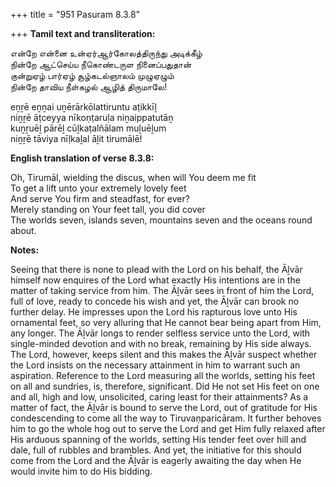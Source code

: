 +++
title = "951 Pasuram 8.3.8"

+++
**Tamil text and transliteration:**

என்றே என்னை உன்ஏர்ஆர்கோலத்திருந்து அடிக்கீழ்  
நின்றே ஆட்செய்ய நீகொண்டருள நினைப்பதுதான்  
குன்றுஏழ் பார்ஏழ் சூழ்கடல்ஞாலம் முழுஏழும்  
நின்றே தாவிய நீள்கழல் ஆழித் திருமாலே!

eṉṟē eṉṉai uṉērārkōlattiruntu aṭikkīḻ  
niṉṟē āṭceyya nīkoṇṭaruḷa niṉaippatutāṉ  
kuṉṟuēḻ pārēḻ cūḻkaṭalñālam muḻuēḻum  
niṉṟē tāviya nīḷkaḻal āḻit tirumālē!

**English translation of verse 8.3.8:**

Oh, Tirumāl, wielding the discus, when will You deem me fit  
To get a lift unto your extremely lovely feet  
And serve You firm and steadfast, for ever?  
Merely standing on Your feet tall, you did cover  
The worlds seven, islands seven, mountains seven and the oceans round about.

**Notes:**

Seeing that there is none to plead with the Lord on his behalf, the Āḻvār himself now enquires of the Lord what exactly His intentions are in the matter of taking service from him. The Āḻvār sees in front of him the Lord, full of love, ready to concede his wish and yet, the Āḻvār can brook no further delay. He impresses upon the Lord his rapturous love unto His ornamental feet, so very alluring that He cannot bear being apart from Him, any longer. The Āḻvār longs to render selfless service unto the Lord, with single-minded devotion and with no break, remaining by His side always. The Lord, however, keeps silent and this makes the Āḻvār suspect whether the Lord insists on the necessary attainment in him to warrant such an aspiration. Reference to the Lord measuring all the worlds, setting his feet on all and sundries, is, therefore, significant. Did He not set His feet on one and all, high and low, unsolicited, caring least for their attainments? As a matter of fact, the Āḻvār is bound to serve the Lord, out of gratitude for His condescending to come all the way to Tiruvaṇparicāram. It further behoves him to go the whole hog out to serve the Lord and get Him fully relaxed after His arduous spanning of the worlds, setting His tender feet over hill and dale, full of rubbles and brambles. And yet, the initiative for this should come from the Lord and the Āḻvār is eagerly awaiting the day when He would invite him to do His bidding.


